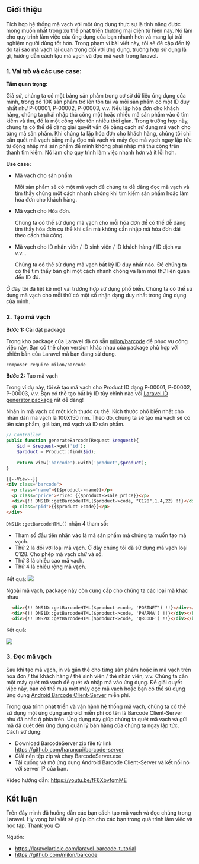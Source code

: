 ## Giới thiệu
Tích hợp hệ thống mã vạch với một ứng dụng thực sự là tính năng được mong muốn nhất trong xu thế phát triển thương mại điện tử hiện nay. Nó làm cho quy trình làm việc của ứng dụng của bạn nhanh hơn và mang lại trải nghiệm người dùng tốt hơn. Trong phạm vi bài viết này, tôi sẽ đề cập đến lý do tại sao mã vạch lại quan trọng đối với ứng dụng, trường hợp sử dụng là gì, hướng dẫn cách tạo mã vạch và đọc mã vạch trong laravel.

### 1. Vai trò và các use case:
**Tầm quan trọng:**

Giả sử, chúng ta có một bảng sản phẩm trong cơ sở dữ liệu ứng dụng của mình, trong đó 10K sản phẩm trở lên tồn tại và mỗi sản phẩm có một ID duy nhất như P-00001, P-00002, P-00003, v.v. Nếu lập hóa đơn cho khách hàng, chúng ta phải nhập thủ công một hoặc nhiều mã sản phẩm vào ô tìm kiếm và tìm, đó là một công việc tốn nhiều thời gian. Trong trường hợp này, chúng ta có thể dễ dàng giải quyết vấn đề bằng cách sử dụng mã vạch cho từng mã sản phẩm. Khi chúng ta lập hóa đơn cho khách hàng, chúng tôi chỉ cần quét mã vạch bằng máy đọc mã vạch và máy đọc mã vạch ngay lập tức tự động nhập mã sản phẩm để mình không phải nhập mã thủ công trên thanh tìm kiếm. Nó làm cho quy trình làm việc nhanh hơn và ít lỗi hơn.

**Use case:**
- Mã vạch cho sản phẩm
 
    Mỗi sản phẩm sẽ có một mã vạch để chúng ta dễ dàng đọc mã vạch và tìm thấy chúng một cách nhanh chóng khi tìm kiếm sản phẩm hoặc làm hóa đơn cho khách hàng.
- Mã vạch cho Hóa đơn.
    
    Chúng ta có thể sử dụng mã vạch cho mỗi hóa đơn để có thể dễ dàng tìm thấy hóa đơn cụ thể khi cần mà không cần nhập mã hóa đơn dài theo cách thủ công.
- Mã vạch cho ID nhân viên / ID sinh viên / ID khách hàng / ID dịch vụ v.v...
    
    Chúng ta có thể sử dụng mã vạch bất kỳ ID duy nhất nào. Để chúng ta có thể tìm thấy bản ghi một cách nhanh chóng và làm mọi thứ liên quan đến ID đó.

Ở đây tôi đã liệt kê một vài trường hợp sử dụng phổ biến. Chúng ta có thể sử dụng mã vạch cho mỗi thứ có một số nhận dạng duy nhất trong ứng dụng của mình.

### 2. Tạo mã vạch

**Bước 1:** Cài đặt package

Trong kho package của Laravel đã có sẵn [milon/barcode](https://github.com/milon/barcode) để phục vụ công việc này. Bạn có thể chọn version khác nhau của package phù hợp với phiên bản của Laravel mà bạn đang sử dụng.

```
composer require milon/barcode
```

**Bước 2:** Tạo mã vạch

Trong ví dụ này, tôi sẽ tạo mã vạch cho Product ID dạng P-00001, P-00002, P-00003, v.v. Bạn có thể tạo bất kỳ ID tùy chỉnh nào với [Laravel ID generator package](https://github.com/haruncpi/laravel-id-generator) rất dễ dàng!

Nhãn in mã vạch có một kích thước cụ thể. Kích thước phổ biến nhất cho nhãn dán mã vạch là 100X150 mm. Theo đó, chúng ta sẽ tạo mã vạch sẽ có tên sản phẩm, giá bán, mã vạch và ID sản phẩm.


```php
// Controller
public function generateBarcode(Request $request){
	$id = $request->get('id');
	$product = Product::find($id);
    
	return view('barcode')->with('product',$product);
}
```

```html
{{--View--}} 
<div class="barcode">
  <p class="name">{{$product->name}}</p>
  <p class="price">Price: {{$product->sale_price}}</p>
  <div>{!! DNS1D::getBarcodeHTML($product->code, "C128",1.4,22) !!}</div>
  <p class="pid">{{$product->code}}</p>
</div>
```

`DNS1D::getBarcodeHTML()` nhận 4 tham số:

- Tham số đầu tiên nhận vào là mã sản phẩm mà chúng ta muốn tạo mã vạch.
- Thứ 2 là đối với loại mã vạch. Ở đây chúng tôi đã sử dụng mã vạch loại C128. Cho phép mã vạch chữ và số.
- Thứ 3 là chiều cao mã vạch.
- Thứ 4 là chiều rộng mã vạch.

Kết quả:
![](https://images.viblo.asia/544fade6-02ed-4753-920d-b7db60a0595c.png)

Ngoài mã vạch, package này còn cung cấp cho chúng ta các loại mã khác nhau
```html
  <div>{!! DNS1D::getBarcodeHTML($product->code, 'POSTNET') !!}</div></br>
  <div>{!! DNS1D::getBarcodeHTML($product->code, 'PHARMA') !!}</div></br>
  <div>{!! DNS2D::getBarcodeHTML($product->code, 'QRCODE') !!}</div></br>
```
Kết quả:

![](https://images.viblo.asia/fafd5182-ba40-466f-bc9a-c9b6dd31e56e.png)

### 3. Đọc mã vạch

Sau khi tạo mã vạch, in và gắn thẻ cho từng sản phẩm hoặc in mã vạch trên hóa đơn / thẻ khách hàng / thẻ sinh viên / thẻ nhân viên, v.v. Chúng ta cần một máy quét mã vạch để quét và nhập mã vào ứng dụng. Để giải quyết việc này, bạn có thể mua một máy đọc mã vạch hoặc bạn có thể sử dụng ứng dụng [Android Barcode Client-Server](https://play.google.com/store/apps/details?id=com.learn24bd.barcode) miễn phí.

Trong quá trình phát triển và vận hành hệ thống mã vạch, chúng ta có thể sử dụng một ứng dụng android miễn phí có tên là Barcode Client-Server như đã nhắc ở phía trên. Ứng dụng này giúp chúng ta quét mã vạch và gửi mã đã quét đến ứng dụng quản lý bán hàng của chúng ta ngay lập tức. Cách sử dụng:

- Download BarcodeServer zip file từ link https://github.com/haruncpi/barcode-server
- Giải nén tệp zip và chạy BarcodeServer.exe
- Tải xuống và mở ứng dụng Android Barcode Client-Server và kết nối nó với server IP của bạn.

Video hướng dẫn: https://youtu.be/fF6XbvfqmME

## Kết luận
Trên đây mình đã hướng dẫn các bạn cách tạo mã vạch và đọc chúng trong Laravel. Hy vọng bài viết sẽ giúp ích cho các bạn trong quá trình làm việc và học tập.
Thank you :heart_eyes:

Nguồn:

- https://laravelarticle.com/laravel-barcode-tutorial
- https://github.com/milon/barcode